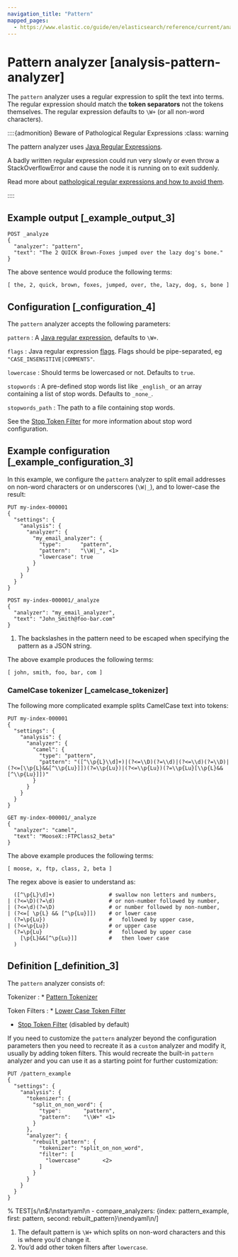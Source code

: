 ```yaml
---
navigation_title: "Pattern"
mapped_pages:
  - https://www.elastic.co/guide/en/elasticsearch/reference/current/analysis-pattern-analyzer.html
---
```


# Pattern analyzer [analysis-pattern-analyzer]


The `pattern` analyzer uses a regular expression to split the text into terms. The regular expression should match the **token separators**  not the tokens themselves. The regular expression defaults to `\W+` (or all non-word characters).

::::{admonition} Beware of Pathological Regular Expressions
:class: warning

The pattern analyzer uses [Java Regular Expressions](https://docs.oracle.com/javase/8/docs/api/java/util/regex/Pattern.md).

A badly written regular expression could run very slowly or even throw a StackOverflowError and cause the node it is running on to exit suddenly.

Read more about [pathological regular expressions and how to avoid them](https://www.regular-expressions.info/catastrophic.html).

::::



## Example output [_example_output_3]

```console
POST _analyze
{
  "analyzer": "pattern",
  "text": "The 2 QUICK Brown-Foxes jumped over the lazy dog's bone."
}
```

The above sentence would produce the following terms:

```text
[ the, 2, quick, brown, foxes, jumped, over, the, lazy, dog, s, bone ]
```


## Configuration [_configuration_4]

The `pattern` analyzer accepts the following parameters:

`pattern`
:   A [Java regular expression](https://docs.oracle.com/javase/8/docs/api/java/util/regex/Pattern.md), defaults to `\W+`.

`flags`
:   Java regular expression [flags](https://docs.oracle.com/javase/8/docs/api/java/util/regex/Pattern.md#field.summary). Flags should be pipe-separated, eg `"CASE_INSENSITIVE|COMMENTS"`.

`lowercase`
:   Should terms be lowercased or not. Defaults to `true`.

`stopwords`
:   A pre-defined stop words list like `_english_` or an array containing a list of stop words. Defaults to `_none_`.

`stopwords_path`
:   The path to a file containing stop words.

See the [Stop Token Filter](/reference/data-analysis/text-analysis/analysis-stop-tokenfilter.md) for more information about stop word configuration.


## Example configuration [_example_configuration_3]

In this example, we configure the `pattern` analyzer to split email addresses on non-word characters or on underscores (`\W|_`), and to lower-case the result:

```console
PUT my-index-000001
{
  "settings": {
    "analysis": {
      "analyzer": {
        "my_email_analyzer": {
          "type":      "pattern",
          "pattern":   "\\W|_", <1>
          "lowercase": true
        }
      }
    }
  }
}

POST my-index-000001/_analyze
{
  "analyzer": "my_email_analyzer",
  "text": "John_Smith@foo-bar.com"
}
```

1. The backslashes in the pattern need to be escaped when specifying the pattern as a JSON string.


The above example produces the following terms:

```text
[ john, smith, foo, bar, com ]
```


### CamelCase tokenizer [_camelcase_tokenizer]

The following more complicated example splits CamelCase text into tokens:

```console
PUT my-index-000001
{
  "settings": {
    "analysis": {
      "analyzer": {
        "camel": {
          "type": "pattern",
          "pattern": "([^\\p{L}\\d]+)|(?<=\\D)(?=\\d)|(?<=\\d)(?=\\D)|(?<=[\\p{L}&&[^\\p{Lu}]])(?=\\p{Lu})|(?<=\\p{Lu})(?=\\p{Lu}[\\p{L}&&[^\\p{Lu}]])"
        }
      }
    }
  }
}

GET my-index-000001/_analyze
{
  "analyzer": "camel",
  "text": "MooseX::FTPClass2_beta"
}
```

The above example produces the following terms:

```text
[ moose, x, ftp, class, 2, beta ]
```

The regex above is easier to understand as:

```text
  ([^\p{L}\d]+)                 # swallow non letters and numbers,
| (?<=\D)(?=\d)                 # or non-number followed by number,
| (?<=\d)(?=\D)                 # or number followed by non-number,
| (?<=[ \p{L} && [^\p{Lu}]])    # or lower case
  (?=\p{Lu})                    #   followed by upper case,
| (?<=\p{Lu})                   # or upper case
  (?=\p{Lu}                     #   followed by upper case
    [\p{L}&&[^\p{Lu}]]          #   then lower case
  )
```


## Definition [_definition_3]

The `pattern` analyzer consists of:

Tokenizer
:   * [Pattern Tokenizer](/reference/data-analysis/text-analysis/analysis-pattern-tokenizer.md)


Token Filters
:   * [Lower Case Token Filter](/reference/data-analysis/text-analysis/analysis-lowercase-tokenfilter.md)
* [Stop Token Filter](/reference/data-analysis/text-analysis/analysis-stop-tokenfilter.md) (disabled by default)


If you need to customize the `pattern` analyzer beyond the configuration parameters then you need to recreate it as a `custom` analyzer and modify it, usually by adding token filters. This would recreate the built-in `pattern` analyzer and you can use it as a starting point for further customization:

```console
PUT /pattern_example
{
  "settings": {
    "analysis": {
      "tokenizer": {
        "split_on_non_word": {
          "type":       "pattern",
          "pattern":    "\\W+" <1>
        }
      },
      "analyzer": {
        "rebuilt_pattern": {
          "tokenizer": "split_on_non_word",
          "filter": [
            "lowercase"       <2>
          ]
        }
      }
    }
  }
}
```
%  TEST[s/\n$/\nstartyaml\n  - compare_analyzers: {index: pattern_example, first: pattern, second: rebuilt_pattern}\nendyaml\n/]

1. The default pattern is `\W+` which splits on non-word characters and this is where you’d change it.
2. You’d add other token filters after `lowercase`.


